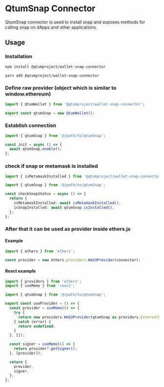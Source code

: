 # QtumSnap Connector

QtumSnap connector is used to install snap and exposes methods for calling snap on dApps and other applications.

## Usage

### Installation

```bash
npm install @qtumproject/wallet-snap-connector
```

```bash
yarn add @qtumproject/wallet-snap-connector
```

### Define raw provider (object which is similar to window.ethereum)

```typescript
import { QtumWallet } from '@qtumproject/wallet-snap-connector';

export const qtumSnap = new QtumWallet();
```

### Establish connection

```typescript
import { qtumSnap } from '@/path/to/qtumSnap';

const init = async () => {
  await qtumSnap.enable();
};
```

### check if snap or metamask is installed

```typescript
import { isMetamaskInstalled } from '@qtumproject/wallet-snap-connector';

import { qtumSnap } from '@/path/to/qtumSnap';

const checkSnapStatus = async () => {
  return {
    isMetamaskInstalled: await isMetamaskInstalled(),
    isSnapInstalled: await qtumSnap.isInstalled(),
  };
};
```

### After that it can be used as provider inside ethers.js

#### Example

```typescript
import { ethers } from 'ethers';

const provider = new ethers.providers.Web3Provider(connector);
```

#### React example

```typescript
import { providers } from 'ethers';
import { useMemo } from 'react';

import { qtumSnap } from '@/path/to/qtumSnap';

export const useProvider = () => {
  const provider = useMemo(() => {
    try {
      return new providers.Web3Provider(qtumSnap as providers.ExternalProvider);
    } catch (error) {
      return undefined;
    }
  }, []);

  const signer = useMemo(() => {
    return provider?.getSigner();
  }, [provider]);

  return {
    provider,
    signer,
  };
};
```
